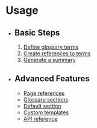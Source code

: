 # Usage

<div class="grid cards" markdown>

-   ## Basic Steps

    1. [Define glossary terms](definition.md)
    2. [Create references to terms](linking.md)
    3. [Generate a summary](summary.md)

-   ## Advanced Features

    -   [Page references](pagerefs.md)
    -   [Glossary sections](sections.md)
    -   [Default section](default.md)
    -   [Custom templates](customization.md)
    -   [API reference](api.md)

</div>
